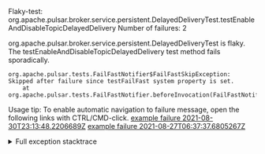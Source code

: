         
Flaky-test: org.apache.pulsar.broker.service.persistent.DelayedDeliveryTest.testEnableAndDisableTopicDelayedDelivery
Number of failures: 2

org.apache.pulsar.broker.service.persistent.DelayedDeliveryTest is flaky. The testEnableAndDisableTopicDelayedDelivery test method fails sporadically.

```
org.apache.pulsar.tests.FailFastNotifier$FailFastSkipException: Skipped after failure since testFailFast system property is set.
	at org.apache.pulsar.tests.FailFastNotifier.beforeInvocation(FailFastNotifier.java:88)

```

Usage tip: To enable automatic navigation to failure message, open the following links with CTRL/CMD-click.
[example failure 2021-08-30T23:13:48.2206689Z](https://github.com/apache/pulsar/runs/3467152431?check_suite_focus=true#step:9:1129)
[example failure 2021-08-27T06:37:37.6805267Z](https://github.com/apache/pulsar/runs/3440411059?check_suite_focus=true#step:9:3051)


<details>
<summary>Full exception stacktrace</summary>
<code><pre>
org.apache.pulsar.tests.FailFastNotifier$FailFastSkipException: Skipped after failure since testFailFast system property is set.
	at org.apache.pulsar.tests.FailFastNotifier.beforeInvocation(FailFastNotifier.java:88)

</pre></code>
</details>

